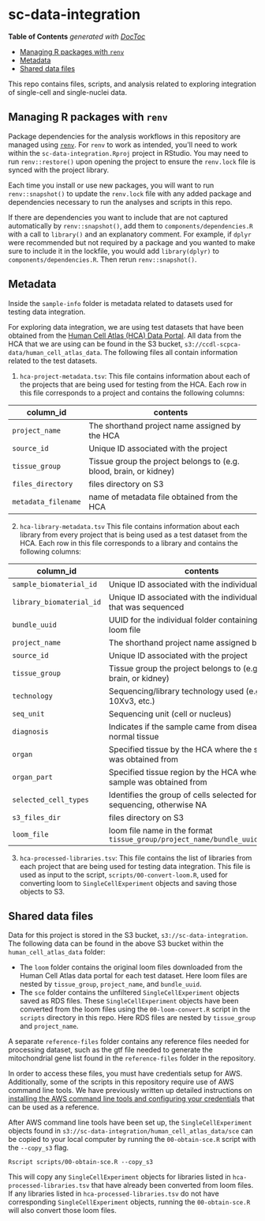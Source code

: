 # sc-data-integration
<!-- START doctoc generated TOC please keep comment here to allow auto update -->
<!-- DON'T EDIT THIS SECTION, INSTEAD RE-RUN doctoc TO UPDATE -->
**Table of Contents**  *generated with [DocToc](https://github.com/thlorenz/doctoc)*

- [Managing R packages with `renv`](#managing-r-packages-with-renv)
- [Metadata](#metadata)
- [Shared data files](#shared-data-files)

<!-- END doctoc generated TOC please keep comment here to allow auto update -->

This repo contains files, scripts, and analysis related to exploring integration of single-cell and single-nuclei data. 

## Managing R packages with `renv`

Package dependencies for the analysis workflows in this repository are managed using [`renv`](https://rstudio.github.io/renv/index.html). 
For `renv` to work as intended, you'll need to work within the `sc-data-integration.Rproj` project in RStudio.
You may need to run `renv::restore()` upon opening the project to ensure the `renv.lock` file is synced with the project library. 

Each time you install or use new packages, you will want to run `renv::snapshot()` to update the `renv.lock` file with any added package and dependencies necessary to run the analyses and scripts in this repo.

If there are dependencies you want to include that are not captured automatically by `renv::snapshot()`, add them to `components/dependencies.R` with a call to `library()` and an explanatory comment.
For example, if `dplyr` were recommended but not required by a package and you wanted to make sure to include it in the lockfile, you would add `library(dplyr)` to `components/dependencies.R`.
Then rerun `renv::snapshot()`.

## Metadata 

Inside the `sample-info` folder is metadata related to datasets used for testing data integration.

For exploring data integration, we are using test datasets that have been obtained from the [Human Cell Atlas (HCA) Data Portal](https://data.humancellatlas.org/).
All data from the HCA that we are using can be found in the S3 bucket, `s3://ccdl-scpca-data/human_cell_atlas_data`. 
The following files all contain information related to the test datasets. 

1. `hca-project-metadata.tsv`: This file contains information about each of the projects that are being used for testing from the HCA. 
Each row in this file corresponds to a project and contains the following columns: 

| column_id         | contents                                                           |
|-------------------|--------------------------------------------------------------------|
| `project_name`    | The shorthand project name assigned by the HCA                     |
| `source_id`       | Unique ID associated with the project                              |
| `tissue_group`    | Tissue group the project belongs to (e.g. blood, brain, or kidney) |
| `files_directory` | files directory on S3                                              |
| `metadata_filename`| name of metadata file obtained from the HCA                       |

2. `hca-library-metadata.tsv` This file contains information about each library from every project that is being used as a test dataset from the HCA. 
Each row in this file corresponds to a library and contains the following columns: 

| column_id         | contents                                                           |
|-------------------|--------------------------------------------------------------------|
| `sample_biomaterial_id`    | Unique ID associated with the individual sample           |
| `library_biomaterial_id`   | Unique ID associated with the individual library that was sequenced |
| `bundle_uuid`    | UUID for the individual folder containing each loom file |
| `project_name` | The shorthand project name assigned by the HCA                        |
| `source_id`| Unique ID associated with the project                                     |
| `tissue_group`    | Tissue group the project belongs to (e.g. blood, brain, or kidney) |
| `technology`       |  Sequencing/library technology used (e.g. 10Xv2, 10Xv3, etc.)          |
| `seq_unit`    | Sequencing unit (cell or nucleus)                         |
| `diagnosis`       | Indicates if the sample came from diseasead or normal tissue       |
| `organ`    | Specified tissue by the HCA where the sample was obtained from            |
| `organ_part` | Specified tissue region by the HCA where the sample was obtained from                                              |
| `selected_cell_types`| Identifies the group of cells selected for prior to sequencing, otherwise NA |
| `s3_files_dir`    | files directory on S3                                              |    
| `loom_file`       | loom file name in the format `tissue_group/project_name/bundle_uuid/filename` |

3. `hca-processed-libraries.tsv`: This file contains the list of libraries from each project that are being used for testing data integration. 
This file is used as input to the script, `scripts/00-convert-loom.R`, used for converting loom to `SingleCellExperiment` objects and saving those objects to S3. 

## Shared data files 

Data for this project is stored in the S3 bucket, `s3://sc-data-integration`. 
The following data can be found in the above S3 bucket within the `human_cell_atlas_data` folder: 

- The `loom` folder contains the original loom files downloaded from the Human Cell Atlas data portal for each test dataset. 
Here loom files are nested by `tissue_group`, `project_name`, and `bundle_uuid`. 
- The `sce` folder contains the unfiltered `SingleCellExperiment` objects saved as RDS files.
These `SingleCellExperiment` objects have been converted from the loom files using the `00-loom-convert.R` script in the `scripts` directory in this repo.
Here RDS files are nested by `tissue_group` and `project_name`.

A separate `reference-files` folder contains any reference files needed for processing dataset, such as the gtf file needed to generate the mitochondrial gene list found in the `reference-files` folder in the repository. 

In order to access these files, you must have credentials setup for AWS. 
Additionally, some of the scripts in this repository require use of AWS command line tools. 
We have previously written up detailed instructions on [installing the AWS command line tools and configuring your credentials](https://github.com/AlexsLemonade/alsf-scpca#aws) that can be used as a reference.

After AWS command line tools have been set up, the `SingleCellExperiment` objects found in `s3://sc-data-integration/human_cell_atlas_data/sce` can be copied to your local computer by running the `00-obtain-sce.R` script with the `--copy_s3` flag.

```
Rscript scripts/00-obtain-sce.R --copy_s3
```

This will copy any `SingleCellExperiment` objects for libraries listed in `hca-processed-libraries.tsv` that have already been converted from loom files.
If any libraries listed in `hca-processed-libraries.tsv` do not have corresponding `SingleCellExperiment` objects, running the `00-obtain-sce.R` will also convert those loom files.
